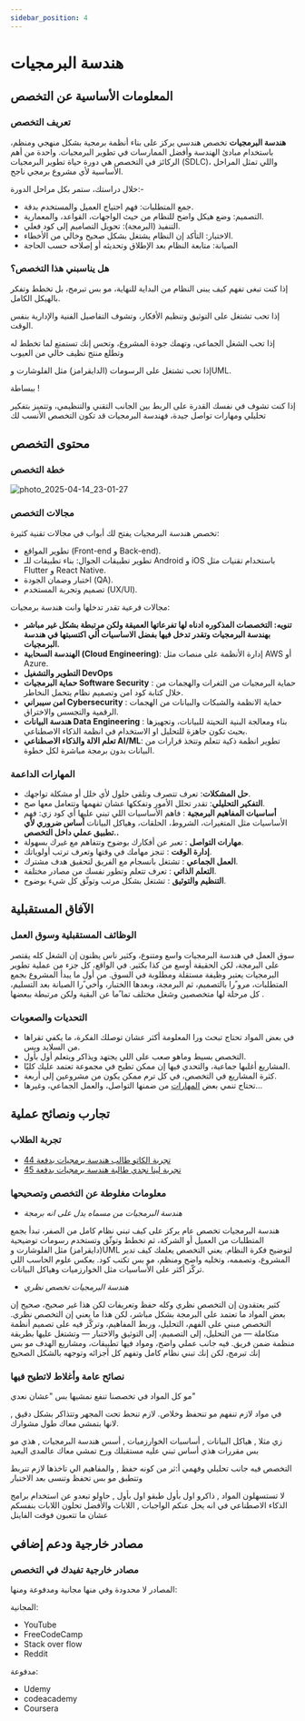 ```yaml
---
sidebar_position: 4
---
```


# هندسة البرمجيات

## المعلومات الأساسية عن التخصص
### تعريف التخصص 
**هندسة البرمجيات** تخصص هندسي يركز على بناء أنظمة برمجية بشكل منهجي ومنظم، باستخدام مبادئ الهندسة وأفضل الممارسات في تطوير البرمجيات.
واحدة من أهم الركائز في التخصص هي دورة حياة تطوير البرمجيات (SDLC)، واللي تمثل المراحل الأساسية لأي مشروع برمجي ناجح.

خلال دراستك، ستمر بكل مراحل الدورة:-
- جمع المتطلبات: فهم احتياج العميل والمستخدم بدقة.
-	التصميم: وضع هيكل واضح للنظام من حيث الواجهات، القواعد، والمعمارية.
-	التنفيذ (البرمجة): تحويل التصاميم إلى كود فعلي.
-	الاختبار: التأكد إن النظام يشتغل بشكل صحيح وخالي من الأخطاء.
-	الصيانة: متابعة النظام بعد الإطلاق وتحديثه أو إصلاحه حسب الحاجة

### هل يناسبني هذا التخصص؟  
إذا كنت تبغى تفهم كيف يبنى النظام من البداية للنهاية، مو بس تبرمج، بل تخطط وتفكر بالهيكل الكامل.
 
إذا تحب تشتغل على التوثيق وتنظيم الأفكار، وتشوف التفاصيل الفنية والإدارية بنفس الوقت.
 
إذا تحب الشغل الجماعي، وتهمك جودة المشروع، وتحس إنك تستمتع لما تخطط له وتطلع منتج نظيف خالي من العيوب
 
إذا تحب تشتغل على الرسومات (الدايقرامز) مثل الفلوشارت وUML.

ببساطة ! 

إذا كنت تشوف في نفسك القدرة على الربط بين الجانب التقني والتنظيمي، وتتميز بتفكير تحليلي ومهارات تواصل جيدة، فهندسة البرمجيات قد تكون التخصص الأنسب لك


## محتوى التخصص

### خطة التخصص  
 ![photo_2025-04-14_23-01-27](https://github.com/user-attachments/assets/ad64af46-8413-44c4-a4c2-884062cf292a)


### مجالات التخصص  
تخصص هندسة البرمجيات يفتح لك أبواب في مجالات تقنية كثيرة:

 - تطوير المواقع (Front-end و Back-end).
 - تطوير تطبيقات الجوال: بناء تطبيقات للـ Android و iOS باستخدام تقنيات مثل Flutter و React Native.
 - اختبار وضمان الجودة (QA).
 - تصميم وتجربة المستخدم (UX/UI).

مجالات فرعية تقدر تدخلها وانت هندسة برمجيات:
* **تنويه: التخصصات المذكوره ادناه لها تفرعاتها العميقة ولكن مرتبطة بشكل غير مباشر بهندسة البرمجيات وتقدر تدخل فيها بفضل الاساسيات ألي اكتسبتها في هندسة البرمجيات.**
* **الهندسة السحابية (Cloud Engineering)**: إدارة الأنظمة على منصات مثل AWS أو Azure.
* **التطوير والتشغيل DevOps**
* **حماية البرمجيات Software Security** : حماية البرمجيات من الثغرات والهجمات من خلال كتابة كود امن وتصميم نظام يتحمل النخاطر.
* **امن سيبراني Cybersecurity** : حماية الانظمة والشبكات والبيانات من الهجمات الرقمية والتجسس والاختراق.
* **هندسة البيانات Data Engineering** : بناء ومعالجة البنية التحيتة للبيانات، وتجهيزها بحيث تكون جاهزة للتحليل او الاستخدام في انظمة الذكاء الاصطناعي.
* **تعلم الالة والذكاء الاصطناعي AI/ML**: تطوير انظمة ذكية تتعلم وتتخذ قرارات من البيانات بدون برمجة مباشرة لكل خطوة.


### المهارات الداعمة  
* **حل المشكلات**: تعرف تتصرف وتلقى حلول لأي خلل أو مشكلة تواجهك.
* **التفكير التحليلي**: تقدر تحلل الأمور وتفككها عشان تفهمها وتتعامل معها صح.
* **أساسيات المفاهيم البرمجية** : فاهم الأساسيات اللي تبني عليها أي كود زي: فهم الأساسيات مثل المتغيرات، الشروط، الحلقات، وهياكل البيانات **أساس ضروري لأي تطبيق عملي داخل التخصص..**
* **مهارات التواصل** : تعبر عن أفكارك بوضوح وتتفاهم مع غيرك بسهولة.
* **إدارة الوقت** : تنجز مهامك في وقتها وتعرف ترتب أولوياتك.
* **العمل الجماعي** : تشتغل بانسجام مع الفريق لتحقيق هدف مشترك.
* **التعلم الذاتي** : تعرف تتعلم وتطور نفسك من مصادر مختلفة.
* **التنظيم والتوثيق** : تشتغل بشكل مرتب وتوثّق كل شيء بوضوح.



## الآفاق المستقبلية
### الوظائف المستقبلية وسوق العمل  
سوق العمل في هندسة البرمجيات واسع ومتنوع، وكثير ناس يظنون إن الشغل كله يقتصر على البرمجة، لكن الحقيقة أوسع
من كذا بكثير.
في الواقع، كل جزء من عملية تطوير البرمجيات يعتبر وظيفة مستقلة ومطلوبة في السوق. من أول ما يبدأ المشروع بجمع
المتطلبات، مرو ًرا بالتصميم، ثم البرمجة، وبعدها االختبار، وأخي ًرا الصيانة بعد التسليم، كل مرحلة لها متخصصين وشغل
مختلف تما ًما عن البقية ولكن مرتبطة ببعضها .

### التحديات والصعوبات  
* في بعض المواد تحتاج تبحث ورا المعلومة أكثر عشان توصلك الفكرة، ما يكفي تقراها من السلايد وبس.
* التخصص بسيط وماهو صعب على اللي يجتهد ويذاكر ويتعلم أول بأول.
* المشاريع أغلبها جماعية، والتحدي فيها إن ممكن تطيح في مجموعة تعتمد عليك كليًا.
* كثرة المشاريع في التخصص، في كل ترم ممكن يكون من مشروعين إلى أربعة.
* تحتاج تنمي بعض [المهارات](#المهارات-الداعمة) من ضمنها التواصل، والعمل الجماعي، وغيرها...


## تجارب ونصائح عملية
### تجربة الطلاب  
- [تجربة الكاتو طالب هندسة برمجيات بدفعة 44](https://uqucc-majors.sb.sa/blog/se-exp/elcato)
- [تجربة لينا نجدي طالبة هندسة برمجيات بدفعة 45](https://uqucc-majors.sb.sa/blog/se-exp/Lina)
### معلومات مغلوطة عن التخصص وتصحيحها  
- *هندسة البرمجيات من مسماه يدل على انه برمجة*

هندسة البرمجيات تخصص عام يركز على كيف تبني نظام كامل من الصفر، تبدأ بجمع المتطلبات من العميل أو الشركة، ثم تخطط وتوثّق وتستخدم رسومات توضيحية (دايقرامز) مثل الفلوشارت وUML لتوضيح فكرة النظام.
يعني التخصص يعلمك كيف تدير المشروع، وتصممه، وتخليه واضح ومنظم، مو بس تكتب كود.
بعكس علوم الحاسب اللي تركّز أكثر على الأساسيات مثل الخوارزميات وهياكل البيانات.


- *هندسة البرمجيات تخصص نظري*
  
كثير يعتقدون إن التخصص نظري وكله حفظ وتعريفات لكن هذا غير صحيح، صحيح إن بعض المواد ما تعتمد على البرمجة بشكل مباشر، لكن هذا ما يعني إن التخصص نظري.
التخصص مبني على الفهم، التحليل، وربط المفاهيم، وتركّز فيه على تصميم أنظمة متكاملة — من التحليل، إلى التصميم، إلى التوثيق والاختبار — وتشتغل عليها بطريقة منظمة ضمن فريق. 
فيه جانب عملي واضح، ومواد فيها تطبيقات، ومشاريع الهدف مو بس إنك تبرمج، لكن إنك تبني نظام كامل وتفهم كل أجزائه وتوجهه بالشكل الصحيح


### نصائح عامة وأغلاط لاتطيح فيها  
مو كل المواد في تخصصنا تنفع نمشيها بس "عشان نعدي"

في مواد لازم تنفهم مو تنحفظ وخلاص. لازم تنحط تحت المجهر وتتذاكر بشكل دقيق , لانها بتمشي معاك طول مشوارك.

زي مثلا , هياكل البيانات , أساسيات الخوارزميات , أسس هندسة البرمجيات , هذي مو بس مقررات هذي أساس تبني عليه مستقبلك ورح تمشي معاك عالمدى البعيد

التخصص فيه جانب تحليلي وفهمي أ:ثر من كونه حفظ , والمفاهيم الي تاخذها لازم تنربط وتتطبق مو بس تحفظ وتنسى بعد الاختبار

لا تستسهلون المواد , ذاكرو اول بأول طبقو اول بأول , حاولو تبعدو عن استخدام برامج الذكاء الاصطناعي في انه يحل عنكم الواجبات , اللابات والأفضل تحلون اللابات بنفسكم عشان ما تتعبون فوقت الفاينل

## مصادر خارجية ودعم إضافي

### مصادر خارجية تفيدك في التخصص  
المصادر لا محدودة وفي منها مجانية ومدفوعة ومنها:

المجانية:

- YouTube 
- FreeCodeCamp
- Stack over flow
- Reddit

مدفوعة:

- Udemy
- codeacademy
- Coursera  

